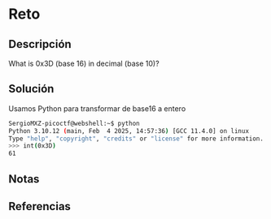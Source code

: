 # Reto
## Descripción
What is 0x3D (base 16) in decimal (base 10)?
## Solución
Usamos Python para transformar de base16 a entero
```bash
SergioMXZ-picoctf@webshell:~$ python 
Python 3.10.12 (main, Feb  4 2025, 14:57:36) [GCC 11.4.0] on linux
Type "help", "copyright", "credits" or "license" for more information.
>>> int(0x3D)
61
```
## Notas
## Referencias
